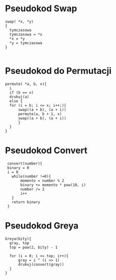 # Pseudokod Swap
```
swap( *x, *y)
{
  tymczasowa
  tymczasowa = *x
  *x = *y
  *y = tymczasowa
}
  
```
# Pseudokod do Permutacji
```
permute( *a, b, x){
  i
  if (b == x)
  drukuj(a)
  else {
  for (i = b; i <= x; i++;){
      swap((a + b), (a + i))
      permute(a, b + 1, x)
      swap((a + b), (a + i))
      }
  }
}
```
# Pseudokod Convert
```
 convert(number){
 binary = 0
 i = 0
   while(number !=0){
       momento = number % 2
       binary += momento * pow(10, i)
       number /= 2
       i++
   }
   return binary
 }
```
# Pseudokod Greya
```
Greya(bity){
  gray, top
  top = pow(2, bity) - 1
  
  for (i = 0; i <= top; i++){
      gray = i ^ (i >> 1)
      drukuj(convert(gray))
  }
}
```
